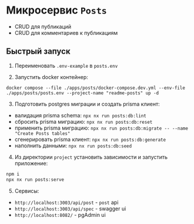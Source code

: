 # Микросервис `Posts`

- CRUD для публикаций
- CRUD для комментариев к публикациям

## Быстрый запуск

1. Переименовать `.env-example` в `posts.env`

2. Запустить docker контейнер:

`docker compose --file ./apps/posts/docker-compose.dev.yml --env-file ./apps/posts/posts.env --project-name "readme-posts" up -d`

3. Подготовить postgres миграции и создать prisma клиент:

  - валидация prisma schema: ```npx nx run posts:db:lint```
  - cбросить prisma миграцию: ```npx nx run posts:db:reset```
  - применить prisma миграцию: ```npx nx run posts:db:migrate -- --name "Create Posts tables"```
  - сгенерировать prisma клиент: ```npx nx run posts:db:generate```
  - наполнить данными: ```npx nx run posts:db:seed```

4. Из директории `project` установить зависимости и запустить приложение:

```bash
npm i
npx nx run posts:serve
```

5. Сервисы:

- `http://localhost:3003/api/post` - `post` api
- `http://localhost:3003/api/spec` - swagger ui
- `http://localhost:8082/` - pgAdmin ui

